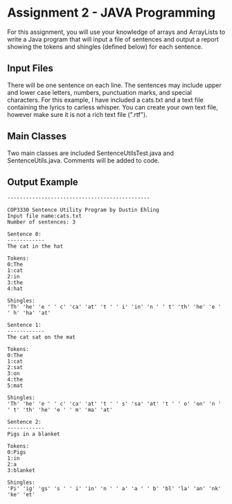 # Assignment 2 - JAVA Programming

For this assignment, you will use your knowledge of arrays and ArrayLists to write a Java program 
that will input a file of sentences and output a report showing the tokens and shingles (defined below) 
for each sentence.

## Input Files

There will be one sentence on each line. The sentences may include upper and lower case letters, numbers, 
punctuation marks, and special characters. For this example, I have included a cats.txt and a text file 
containing the lyrics to carless whisper. You can create your own text file, however make sure it is not 
a rich text file (".rtf").

## Main Classes

Two main classes are included SentenceUtilsTest.java and SentenceUtils.java. Comments will be added to code.

## Output Example

```
----------------------------------------------

COP3330 Sentence Utility Program by Dustin Ehling
Input file name:cats.txt
Number of sentences: 3

Sentence 0:
------------
The cat in the hat

Tokens:
0:The
1:cat
2:in
3:the
4:hat

Shingles:
'Th' 'he' 'e ' ' c' 'ca' 'at' 't ' ' i' 'in' 'n ' ' t' 'th' 'he' 'e ' ' h' 'ha' 'at' 

Sentence 1:
------------
The cat sat on the mat

Tokens:
0:The
1:cat
2:sat
3:on
4:the
5:mat

Shingles:
'Th' 'he' 'e ' ' c' 'ca' 'at' 't ' ' s' 'sa' 'at' 't ' ' o' 'on' 'n ' ' t' 'th' 'he' 'e ' ' m' 'ma' 'at' 

Sentence 2:
------------
Pigs in a blanket

Tokens:
0:Pigs
1:in
2:a
3:blanket

Shingles:
'Pi' 'ig' 'gs' 's ' ' i' 'in' 'n ' ' a' 'a ' ' b' 'bl' 'la' 'an' 'nk' 'ke' 'et'

```
